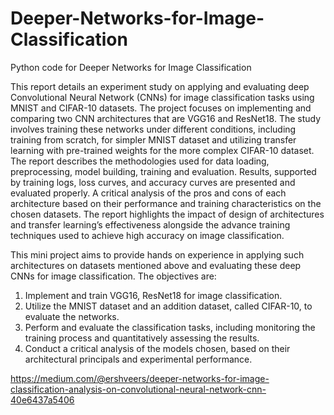 # Deeper-Networks-for-Image-Classification
Python code for Deeper Networks for Image Classification

This report details an experiment study on applying and evaluating deep Convolutional Neural Network (CNNs) for image classification tasks using MNIST and CIFAR-10 datasets. The project focuses on implementing and comparing two CNN architectures that are VGG16 and ResNet18. The study involves training these networks under different conditions, including training from scratch, for simpler MNIST dataset and utilizing transfer learning with pre-trained weights for the more complex CIFAR-10 dataset. The report describes the methodologies used for data loading, preprocessing, model building, training and evaluation. Results, supported by training logs, loss curves, and accuracy curves are presented and evaluated properly. A critical analysis of the pros and cons of each architecture based on their performance and training characteristics on the chosen datasets. The report highlights the impact of design of architectures and transfer learning’s effectiveness alongside the advance training techniques used to achieve high accuracy on image classification.

This mini project aims to provide hands on experience in applying such architectures on datasets mentioned above and evaluating these deep CNNs for image classification. The objectives are:
1.	Implement and train VGG16, ResNet18 for image classification.
2.	Utilize the MNIST dataset and an addition dataset, called CIFAR-10, to evaluate the networks.
3.	Perform and evaluate the classification tasks, including monitoring the training process and quantitatively assessing the results.
4.	Conduct a critical analysis of the models chosen, based on their architectural principals and experimental performance.

https://medium.com/@ershveers/deeper-networks-for-image-classification-analysis-on-convolutional-neural-network-cnn-40e6437a5406
